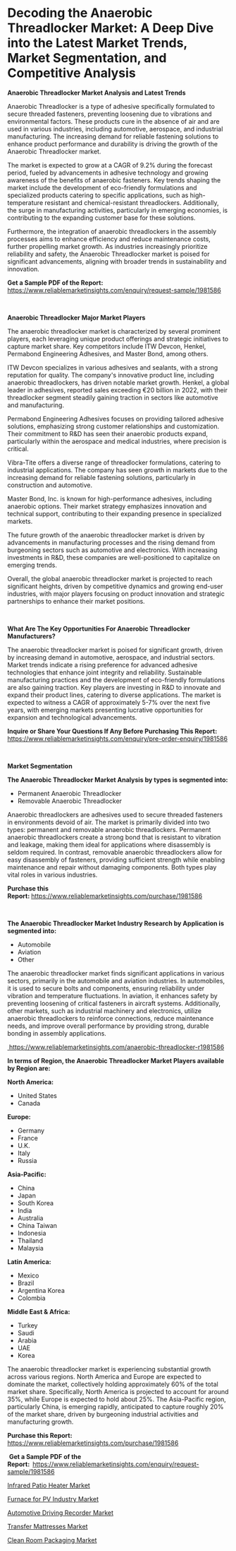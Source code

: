 <p><h1>Decoding the Anaerobic Threadlocker Market: A Deep Dive into the Latest Market Trends, Market Segmentation, and Competitive Analysis</h1></p><p><strong>Anaerobic Threadlocker Market Analysis and Latest Trends</strong></p>
<p><p>Anaerobic Threadlocker is a type of adhesive specifically formulated to secure threaded fasteners, preventing loosening due to vibrations and environmental factors. These products cure in the absence of air and are used in various industries, including automotive, aerospace, and industrial manufacturing. The increasing demand for reliable fastening solutions to enhance product performance and durability is driving the growth of the Anaerobic Threadlocker market.</p><p>The market is expected to grow at a CAGR of 9.2% during the forecast period, fueled by advancements in adhesive technology and growing awareness of the benefits of anaerobic fasteners. Key trends shaping the market include the development of eco-friendly formulations and specialized products catering to specific applications, such as high-temperature resistant and chemical-resistant threadlockers. Additionally, the surge in manufacturing activities, particularly in emerging economies, is contributing to the expanding customer base for these solutions.</p><p>Furthermore, the integration of anaerobic threadlockers in the assembly processes aims to enhance efficiency and reduce maintenance costs, further propelling market growth. As industries increasingly prioritize reliability and safety, the Anaerobic Threadlocker market is poised for significant advancements, aligning with broader trends in sustainability and innovation.</p></p>
<p><strong>Get a Sample PDF of the Report:&nbsp;</strong> <a href="https://www.reliablemarketinsights.com/enquiry/request-sample/1981586?utm_campaign=2194&utm_medium=2&utm_source=Github&utm_content=ia&utm_term=30012025&utm_id=anaerobic-threadlocker">https://www.reliablemarketinsights.com/enquiry/request-sample/1981586</a></p>
<p>&nbsp;</p>
<p><strong>Anaerobic Threadlocker Major Market Players</strong></p>
<p><p>The anaerobic threadlocker market is characterized by several prominent players, each leveraging unique product offerings and strategic initiatives to capture market share. Key competitors include ITW Devcon, Henkel, Permabond Engineering Adhesives, and Master Bond, among others.</p><p>ITW Devcon specializes in various adhesives and sealants, with a strong reputation for quality. The company's innovative product line, including anaerobic threadlockers, has driven notable market growth. Henkel, a global leader in adhesives, reported sales exceeding €20 billion in 2022, with their threadlocker segment steadily gaining traction in sectors like automotive and manufacturing.</p><p>Permabond Engineering Adhesives focuses on providing tailored adhesive solutions, emphasizing strong customer relationships and customization. Their commitment to R&D has seen their anaerobic products expand, particularly within the aerospace and medical industries, where precision is critical.</p><p>Vibra-Tite offers a diverse range of threadlocker formulations, catering to industrial applications. The company has seen growth in markets due to the increasing demand for reliable fastening solutions, particularly in construction and automotive.</p><p>Master Bond, Inc. is known for high-performance adhesives, including anaerobic options. Their market strategy emphasizes innovation and technical support, contributing to their expanding presence in specialized markets.</p><p>The future growth of the anaerobic threadlocker market is driven by advancements in manufacturing processes and the rising demand from burgeoning sectors such as automotive and electronics. With increasing investments in R&D, these companies are well-positioned to capitalize on emerging trends.</p><p>Overall, the global anaerobic threadlocker market is projected to reach significant heights, driven by competitive dynamics and growing end-user industries, with major players focusing on product innovation and strategic partnerships to enhance their market positions.</p></p>
<p>&nbsp;</p>
<p><strong>What Are The Key Opportunities For Anaerobic Threadlocker Manufacturers?</strong></p>
<p><p>The anaerobic threadlocker market is poised for significant growth, driven by increasing demand in automotive, aerospace, and industrial sectors. Market trends indicate a rising preference for advanced adhesive technologies that enhance joint integrity and reliability. Sustainable manufacturing practices and the development of eco-friendly formulations are also gaining traction. Key players are investing in R&D to innovate and expand their product lines, catering to diverse applications. The market is expected to witness a CAGR of approximately 5-7% over the next five years, with emerging markets presenting lucrative opportunities for expansion and technological advancements.</p></p>
<p><strong>Inquire or Share Your Questions If Any Before Purchasing This Report:</strong> <a href="https://www.reliablemarketinsights.com/enquiry/pre-order-enquiry/1981586?utm_campaign=2194&utm_medium=2&utm_source=Github&utm_content=ia&utm_term=30012025&utm_id=anaerobic-threadlocker">https://www.reliablemarketinsights.com/enquiry/pre-order-enquiry/1981586</a></p>
<p>&nbsp;</p>
<p><strong>Market Segmentation</strong></p>
<p><strong>The Anaerobic Threadlocker Market Analysis by types is segmented into:</strong></p>
<p><ul><li>Permanent Anaerobic Threadlocker</li><li>Removable Anaerobic Threadlocker</li></ul></p>
<p><p>Anaerobic threadlockers are adhesives used to secure threaded fasteners in environments devoid of air. The market is primarily divided into two types: permanent and removable anaerobic threadlockers. Permanent anaerobic threadlockers create a strong bond that is resistant to vibration and leakage, making them ideal for applications where disassembly is seldom required. In contrast, removable anaerobic threadlockers allow for easy disassembly of fasteners, providing sufficient strength while enabling maintenance and repair without damaging components. Both types play vital roles in various industries.</p></p>
<p><strong>Purchase this Report:&nbsp;</strong><a href="https://www.reliablemarketinsights.com/purchase/1981586?utm_campaign=2194&utm_medium=2&utm_source=Github&utm_content=ia&utm_term=30012025&utm_id=anaerobic-threadlocker">https://www.reliablemarketinsights.com/purchase/1981586</a></p>
<p>&nbsp;</p>
<p><strong>The Anaerobic Threadlocker Market Industry Research by Application is segmented into:</strong></p>
<p><ul><li>Automobile</li><li>Aviation</li><li>Other</li></ul></p>
<p><p>The anaerobic threadlocker market finds significant applications in various sectors, primarily in the automobile and aviation industries. In automobiles, it is used to secure bolts and components, ensuring reliability under vibration and temperature fluctuations. In aviation, it enhances safety by preventing loosening of critical fasteners in aircraft systems. Additionally, other markets, such as industrial machinery and electronics, utilize anaerobic threadlockers to reinforce connections, reduce maintenance needs, and improve overall performance by providing strong, durable bonding in assembly applications.</p></p>
<p><a href="https://www.reliablemarketinsights.com/anaerobic-threadlocker-r1981586?utm_campaign=2194&utm_medium=2&utm_source=Github&utm_content=ia&utm_term=30012025&utm_id=anaerobic-threadlocker">&nbsp;https://www.reliablemarketinsights.com/anaerobic-threadlocker-r1981586</a></p>
<p><strong>In terms of Region, the Anaerobic Threadlocker Market Players available by Region are:</strong></p>
<p>
    <p> <strong> North America: </strong>
        <ul>
            <li>United States</li>
            <li>Canada</li>
        </ul>
        </p> 
    <p> <strong> Europe: </strong>
        <ul>
            <li>Germany</li>
            <li>France</li>
            <li>U.K.</li>
            <li>Italy</li>
            <li>Russia</li>
        </ul>
        </p> 
    <p> <strong> Asia-Pacific: </strong>
        <ul>
            <li>China</li>
            <li>Japan</li>
            <li>South Korea</li>
            <li>India</li>
            <li>Australia</li>
            <li>China Taiwan</li>
            <li>Indonesia</li>
            <li>Thailand</li>
            <li>Malaysia</li>
        </ul>
        </p> 
    <p> <strong> Latin America: </strong>
        <ul>
            <li>Mexico</li>
            <li>Brazil</li>
            <li>Argentina Korea</li>
            <li>Colombia</li>
        </ul>
        </p> 
    <p> <strong> Middle East & Africa: </strong>
        <ul>
            <li>Turkey</li>
            <li>Saudi</li>
            <li>Arabia</li>
            <li>UAE</li>
            <li>Korea</li>
        </ul>
    </p>
    </p>
<p><p>The anaerobic threadlocker market is experiencing substantial growth across various regions. North America and Europe are expected to dominate the market, collectively holding approximately 60% of the total market share. Specifically, North America is projected to account for around 35%, while Europe is expected to hold about 25%. The Asia-Pacific region, particularly China, is emerging rapidly, anticipated to capture roughly 20% of the market share, driven by burgeoning industrial activities and manufacturing growth.</p></p>
<p><strong>Purchase this Report: </strong><a href="https://www.reliablemarketinsights.com/purchase/1981586?utm_campaign=2194&utm_medium=2&utm_source=Github&utm_content=ia&utm_term=30012025&utm_id=anaerobic-threadlocker">https://www.reliablemarketinsights.com/purchase/1981586</a></p>
<p>&nbsp;<strong>Get a Sample PDF of the Report:&nbsp;&nbsp;</strong><a href="https://www.reliablemarketinsights.com/enquiry/request-sample/1981586?utm_campaign=2194&utm_medium=2&utm_source=Github&utm_content=ia&utm_term=30012025&utm_id=anaerobic-threadlocker">https://www.reliablemarketinsights.com/enquiry/request-sample/1981586</a></p>
<p><strong></strong></p>
<p><p><a href="https://github.com/lalolatiot/Market-Research-Report-List-1/blob/main/infrared-patio-heater-market.md?utm_campaign=2194&utm_medium=2&utm_source=Github&utm_content=ia&utm_term=30012025&utm_id=anaerobic-threadlocker">Infrared Patio Heater Market</a></p><p><a href="https://www.linkedin.com/pulse/market-study-global-furnace-pv-industry-2025-2032-size-revenue-3pwhf?utm_campaign=2194&utm_medium=2&utm_source=Github&utm_content=ia&utm_term=30012025&utm_id=anaerobic-threadlocker">Furnace for PV Industry Market</a></p><p><a href="https://www.linkedin.com/pulse/automotive-driving-recorder-market-analysis-from-2025-2chrc?utm_campaign=2194&utm_medium=2&utm_source=Github&utm_content=ia&utm_term=30012025&utm_id=anaerobic-threadlocker">Automotive Driving Recorder Market</a></p><p><a href="https://www.linkedin.com/pulse/whats-driving-transfer-mattresses-market-boom-key-growth-fjxpc?utm_campaign=2194&utm_medium=2&utm_source=Github&utm_content=ia&utm_term=30012025&utm_id=anaerobic-threadlocker">Transfer Mattresses Market</a></p><p><a href="https://www.linkedin.com/pulse/clean-room-packaging-market-innovations-trends-comprehensive-3k28c?utm_campaign=2194&utm_medium=2&utm_source=Github&utm_content=ia&utm_term=30012025&utm_id=anaerobic-threadlocker">Clean Room Packaging Market</a></p></p>